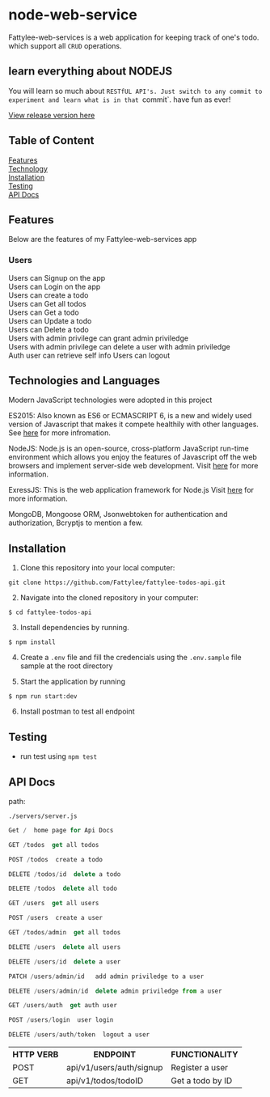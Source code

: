 # node-web-service

Fattylee-web-services is a web application for keeping track of one's todo. which support all `CRUD` operations.

## learn everything about NODEJS

You will learn so much about `RESTfUL API's. Just switch to any commit to experiment and learn what is in that `commit`. have fun as ever!

[View release version here](https://fattylee-todos-api.herokuapp.com)

## Table of Content

[Features](#features)<br>
[Technology](#technologies-and-languages)<br>
[Installation](#installation)<br>
[Testing](#testing)<br>
[API Docs](#api-docs)

## Features

Below are the features of my Fattylee-web-services app

### Users

Users can Signup on the app<br/>
Users can Login on the app<br/>
Users can create a todo<br/>
Users can Get all todos<br/>
Users can Get a todo<br/>
Users can Update a todo<br/>
Users can Delete a todo<br/>
Users with admin privilege can grant admin priviledge<br/>
Users with admin privilege can delete a user with admin priviledge<br/>
Auth user can retrieve self info
Users can logout

## Technologies and Languages

Modern JavaScript technologies were adopted in this project

ES2015: Also known as ES6 or ECMASCRIPT 6, is a new and widely used version of Javascript
that makes it compete healthily with other languages. See [here](https://en.wikipedia.org/wiki/ECMAScript) for more infromation.

NodeJS: Node.js is an open-source, cross-platform JavaScript run-time environment which allows you enjoy the features of Javascript off the web browsers and implement server-side web development.
Visit [here](https://nodejs.org/en/) for more information.

ExressJS: This is the web application framework for Node.js
Visit [here](https://expressjs.com) for more information.

MongoDB, Mongoose ORM, Jsonwebtoken for authentication and authorization, Bcryptjs to mention a few.

## Installation

1. Clone this repository into your local computer:

```
git clone https://github.com/Fattylee/fattylee-todos-api.git
```

2. Navigate into the cloned repository in your computer:

```
$ cd fattylee-todos-api
```

3. Install dependencies by running.

```
$ npm install
```

4. Create a `.env` file and fill the credencials using the `.env.sample` file sample at the root directory

5. Start the application by running

```
$ npm run start:dev
```

6. Install postman to test all endpoint

## Testing

- run test using `npm test`

## API Docs 

<table>
<tr><th>HTTP VERB</th><th>ENDPOINT</th><th>FUNCTIONALITY</th></tr>

<tr><td>POST</td> <td>api/v1/users/auth/signup</td>  <td>Register a user</td></tr>


path:

 `./servers/server.js`
 
 ```js
 Get /  home page for Api Docs
 ```
 
 <tr><td>GET</td> <td>api/v1/todos/todoID</td>  <td>Get a todo by ID</td></tr>
 
 ```js
 GET /todos  get all todos
 ```
 
```js
POST /todos  create a todo
```

```js
DELETE /todos/id  delete a todo
```

```js
DELETE /todos  delete all todo
```
 
```js
GET /users  get all users 
```
 
```js
POST /users  create a user
```

```js
GET /todos/admin  get all todos
```

```js
DELETE /users  delete all users 
```

```js
DELETE /users/id  delete a user
```

```js
PATCH /users/admin/id  	add admin priviledge to a user
```

```js
DELETE /users/admin/id  delete admin priviledge from a user
```

```js
GET /users/auth  get auth user
```
 
```js
POST /users/login  user login
```

```js
DELETE /users/auth/token  logout a user 
```
